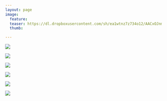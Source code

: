 ```yaml
---
layout: page
image:
  feature:
  teaser: https://dl.dropboxusercontent.com/sh/ea1wtnz7z734o12/AACxOJnm8anRqeAWHRw1UKU2a/luontokuvat/kes%C3%A4/11/DS58073-245px.jpg
  thumb:

---
```


[![](https://dl.dropboxusercontent.com/sh/ea1wtnz7z734o12/AADO7N3B6GfAFRGEQ4qxGASia/luontokuvat/kes%C3%A4/10/DS56810-800px.jpg)](https://dl.dropboxusercontent.com/sh/ea1wtnz7z734o12/AAAtBMe5IL2ve2WnQAOZoGE9a/luontokuvat/kes%C3%A4/10/DS56810.jpg)

[![](https://dl.dropboxusercontent.com/sh/ea1wtnz7z734o12/AADX0SISe-bF90qdPqoKP1s-a/luontokuvat/kes%C3%A4/10/DS56822-800px.jpg)](https://dl.dropboxusercontent.com/sh/ea1wtnz7z734o12/AAAuQFrsVQoclBDOsUCU5Ng-a/luontokuvat/kes%C3%A4/10/DS56822.jpg)

[![](https://dl.dropboxusercontent.com/sh/ea1wtnz7z734o12/AAA81GahLuS_Wk8g6Kg8Rh05a/luontokuvat/kes%C3%A4/11/DS58073-800px.jpg)](https://dl.dropboxusercontent.com/sh/ea1wtnz7z734o12/AAB1rP0OaYwC_QHD8lFBYUrya/luontokuvat/kes%C3%A4/11/DS58073.jpg)

[![](https://dl.dropboxusercontent.com/sh/ea1wtnz7z734o12/AABeC6VXz7g-NHp5qTeghc79a/luontokuvat/kes%C3%A4/11/DS58082-800px.jpg)](https://dl.dropboxusercontent.com/sh/ea1wtnz7z734o12/AACSXlQtYBKB6hybOO014WyTa/luontokuvat/kes%C3%A4/11/DS58082.jpg)

[![](https://dl.dropboxusercontent.com/sh/ea1wtnz7z734o12/AABm_jg2aslJemkxdQatK5Lra/luontokuvat/kes%C3%A4/11/DS58084-800px.jpg)](https://dl.dropboxusercontent.com/sh/ea1wtnz7z734o12/AABk_jJcrMNsjDr6GV4PZqDda/luontokuvat/kes%C3%A4/11/DS58084.jpg)

[![](https://dl.dropboxusercontent.com/sh/ea1wtnz7z734o12/AACmjEp4dVRb8caVQ8oHQ9vMa/luontokuvat/kes%C3%A4/11/DS58081-800px.jpg)](https://dl.dropboxusercontent.com/sh/ea1wtnz7z734o12/AAD_a_9RcCf5Ki89sa2vcasoa/luontokuvat/kes%C3%A4/11/DS58081.jpg)
